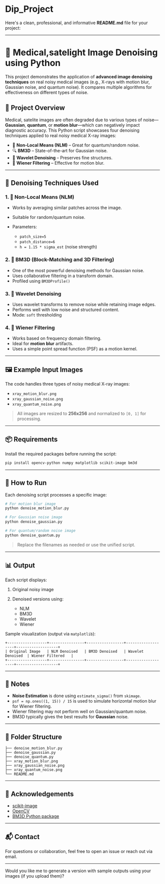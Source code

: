 # Dip_Project

Here's a clean, professional, and informative **README.md** file for your project:

---

# 🧠 Medical,satelight Image Denoising using Python

This project demonstrates the application of **advanced image denoising techniques** on real noisy medical images (e.g., X-rays with motion blur, Gaussian noise, and quantum noise). It compares multiple algorithms for effectiveness on different types of noise.

## 📂 Project Overview

Medical, satelite images are often degraded due to various types of noise—**Gaussian**, **quantum**, or **motion blur**—which can negatively impact diagnostic accuracy. This Python script showcases four denoising techniques applied to real noisy medical X-ray images:

* 🧩 **Non-Local Means (NLM)** – Great for quantum/random noise.
* 🔍 **BM3D** – State-of-the-art for Gaussian noise.
* 🌊 **Wavelet Denoising** – Preserves fine structures.
* 🚗 **Wiener Filtering** – Effective for motion blur.

---

## 🧪 Denoising Techniques Used

### 1. 📍 Non-Local Means (NLM)

* Works by averaging similar patches across the image.
* Suitable for random/quantum noise.
* Parameters:

  * `patch_size=5`
  * `patch_distance=6`
  * `h = 1.15 * sigma_est` (noise strength)

### 2. 📍 BM3D (Block-Matching and 3D Filtering)

* One of the most powerful denoising methods for Gaussian noise.
* Uses collaborative filtering in a transform domain.
* Profiled using `BM3DProfile()`

### 3. 📍 Wavelet Denoising

* Uses wavelet transforms to remove noise while retaining image edges.
* Performs well with low noise and structured content.
* Mode: `soft` thresholding

### 4. 📍 Wiener Filtering

* Works based on frequency domain filtering.
* Ideal for **motion blur** artifacts.
* Uses a simple point spread function (PSF) as a motion kernel.

---

## 🖼 Example Input Images

The code handles three types of noisy medical X-ray images:

* `xray_motion_blur.png`
* `xray_gaussian_noise.png`
* `xray_quantum_noise.png`

> All images are resized to **256x256** and normalized to `[0, 1]` for processing.

---

## 📦 Requirements

Install the required packages before running the script:

```bash
pip install opencv-python numpy matplotlib scikit-image bm3d
```

---

## 🚀 How to Run

Each denoising script processes a specific image:

```bash
# For motion blur image
python denoise_motion_blur.py

# For Gaussian noise image
python denoise_gaussian.py

# For quantum/random noise image
python denoise_quantum.py
```

> Replace the filenames as needed or use the unified script.

---

## 📊 Output

Each script displays:

1. Original noisy image
2. Denoised versions using:

   * NLM
   * BM3D
   * Wavelet
   * Wiener

Sample visualization (output via `matplotlib`):

```
+------------------+----------------+-----------------+-------------------+-------------------+
| Original Image   | NLM Denoised   | BM3D Denoised   | Wavelet Denoised  | Wiener Filtered   |
+------------------+----------------+-----------------+-------------------+-------------------+
```

---

## 📌 Notes

* **Noise Estimation** is done using `estimate_sigma()` from `skimage`.
* `psf = np.ones((1, 15)) / 15` is used to simulate horizontal motion blur for Wiener filtering.
* Wiener filtering may not perform well on Gaussian/quantum noise.
* BM3D typically gives the best results for **Gaussian** noise.

---

## 📁 Folder Structure

```
├── denoise_motion_blur.py
├── denoise_gaussian.py
├── denoise_quantum.py
├── xray_motion_blur.png
├── xray_gaussian_noise.png
├── xray_quantum_noise.png
└── README.md
```

---

## 🤝 Acknowledgements

* [scikit-image](https://scikit-image.org/)
* [OpenCV](https://opencv.org/)
* [BM3D Python package](https://pypi.org/project/bm3d/)

---

## 📬 Contact

For questions or collaboration, feel free to open an issue or reach out via email.

---

Would you like me to generate a version with sample outputs using your images (if you upload them)?
